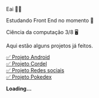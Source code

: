 Eai 🤙🏽

<p>Estudando Front End no momento 📰</p>

<p>Ciência da computação 3/8 🖥️</p>

<p>Aqui estão alguns projetos já feitos.</p>

<a href="https://joaofurlann.github.io/projeto-android/" target="_blank"> ✅ Projeto Android</a><br>
<a href="https://joaofurlann.github.io/projeto-cordel/" target="_blank"> ✅ Projeto Cordel</a><br>
<a href="https://joaofurlann.github.io/projeto-redesocial/" target="_blank"> ✅ Projeto Redes sociais</a><br>
<a href="https://joaofurlann.github.io/projeto-pokedexdef/" target="_blank"> ✅ Projeto Pokedex</a><br>

<p><strong>Loading...</strong></p>


